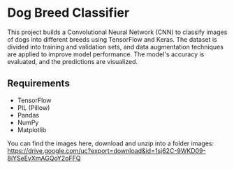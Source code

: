 # Dog Breed Classifier

This project builds a Convolutional Neural Network (CNN) to classify images of dogs into different breeds using TensorFlow and Keras. The dataset is divided into training and validation sets, and data augmentation techniques are applied to improve model performance. The model's accuracy is evaluated, and the predictions are visualized.

## Requirements

- TensorFlow
- PIL (Pillow)
- Pandas
- NumPy
- Matplotlib

You can find the images here, download and unzip into a folder images: https://drive.google.com/uc?export=download&id=1sj62C-9WKD09-8iYSeEvXmAGQoY2oFFQ

